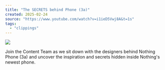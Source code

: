```yaml
---
title: "The SECRETS behind Phone (3a)"
created: 2025-02-24
source: "https://www.youtube.com/watch?v=i1ieD5Vwj8A&t=1s"
tags:
  - "clippings"
---
```

![](https://www.youtube.com/watch?v=i1ieD5Vwj8A)  

Join the Content Team as we sit down with the designers behind Nothing Phone (3a) and uncover the inspiration and secrets hidden inside Nothing's newest phone.
